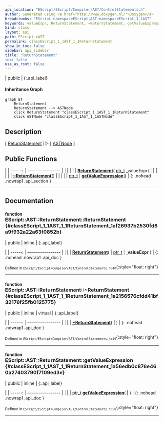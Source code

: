```yaml
---
api_location: "EScript/EScript/Compiler/AST/ControlStatements.h"
author: Generated using <a href="http://www.doxygen.nl/">Doxygen</a>
breadcrumbs: "EScript:namespaceEScript|AST:namespaceEScript_1_1AST"
keywords: valueExpr, ReturnStatement, ~ReturnStatement, getValueExpression
kind: class
layout: api
path: EScript->AST
permalink: classEScript_1_1AST_1_1ReturnStatement
show_in_toc: false
sidebar: api_sidebar
title: "ReturnStatement"
toc: false
use_as_root: false
---
```


| public |
{:.api_label}

#### Inheritance Graph

```mermaid
graph BT
	ReturnStatement
	ReturnStatement --> ASTNode
	click ReturnStatement "classEScript_1_1AST_1_1ReturnStatement"
	click ASTNode "classEScript_1_1AST_1_1ASTNode"
```

## Description

[ [ReturnStatement](classEScript_1_1AST_1_1ReturnStatement) ]|> [ [ASTNode](classEScript_1_1AST_1_1ASTNode) ]



## Public Functions

|
| ------: | ----------------- |
|  | |
|  | **[ReturnStatement](#classEScript_1_1AST_1_1ReturnStatement_1af26937b2530fd8a9f932a22a63f0852b)**( [ptr_t](classEScript_1_1AST_1_1ASTNode#classEScript_1_1AST_1_1ASTNode_1a3b66b4450e328f61c873204f6e4183a5)  _valueExpr) |
|  | |
|  | **[~ReturnStatement](#classEScript_1_1AST_1_1ReturnStatement_1a2156576cfdd41bf32176f25fb0125775)**() |
|  | |
| [ptr_t](classEScript_1_1AST_1_1ASTNode#classEScript_1_1AST_1_1ASTNode_1a3b66b4450e328f61c873204f6e4183a5) | **[getValueExpression](#classEScript_1_1AST_1_1ReturnStatement_1a56edb0c876e460a27403790f7109ed3e)**() |
{: .nohead .nowrap1 .api_section }


-------------------------------------------------------------------

## Documentation

### <small>function</small><br/> EScript::AST::ReturnStatement::ReturnStatement {#classEScript_1_1AST_1_1ReturnStatement_1af26937b2530fd8a9f932a22a63f0852b}

| public | inline |
{:.api_label}

|
| ------: | ----------------- |
|  |
|  **[ReturnStatement](#classEScript_1_1AST_1_1ReturnStatement_1af26937b2530fd8a9f932a22a63f0852b)**( |  [ptr_t](classEScript_1_1AST_1_1ASTNode#classEScript_1_1AST_1_1ASTNode_1a3b66b4450e328f61c873204f6e4183a5)  | **_valueExpr** ) |
{: .nohead .nowrap1 .api_doc }





<sub>Defined in `EScript/EScript/Compiler/AST/ControlStatements.h:48`</sub>{:style="float: right"}

-------------------------------------------------------------------

### <small>function</small><br/> EScript::AST::ReturnStatement::~ReturnStatement {#classEScript_1_1AST_1_1ReturnStatement_1a2156576cfdd41bf32176f25fb0125775}

| public | inline | virtual |
{:.api_label}

|
| ------: | ----------------- |
|  |
|  **[~ReturnStatement](#classEScript_1_1AST_1_1ReturnStatement_1a2156576cfdd41bf32176f25fb0125775)**( |  ) |
{: .nohead .nowrap1 .api_doc }





<sub>Defined in `EScript/EScript/Compiler/AST/ControlStatements.h:49`</sub>{:style="float: right"}

-------------------------------------------------------------------

### <small>function</small><br/> EScript::AST::ReturnStatement::getValueExpression {#classEScript_1_1AST_1_1ReturnStatement_1a56edb0c876e460a27403790f7109ed3e}

| public | inline |
{:.api_label}

|
| ------: | ----------------- |
|  |
| [ptr_t](classEScript_1_1AST_1_1ASTNode#classEScript_1_1AST_1_1ASTNode_1a3b66b4450e328f61c873204f6e4183a5) **[getValueExpression](#classEScript_1_1AST_1_1ReturnStatement_1a56edb0c876e460a27403790f7109ed3e)**( |  ) |
{: .nohead .nowrap1 .api_doc }





<sub>Defined in `EScript/EScript/Compiler/AST/ControlStatements.h:50`</sub>{:style="float: right"}

-------------------------------------------------------------------

